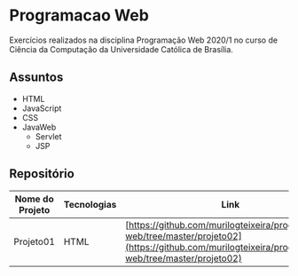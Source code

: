 # Programacao Web
Exercícios realizados na disciplina Programação Web 2020/1 no curso de Ciência da Computação da Universidade Católica de Brasília.

## Assuntos
- HTML
- JavaScript
- CSS
- JavaWeb
  - Servlet
  - JSP
## Repositório
|Nome do Projeto|Tecnologias|Link|
|---------------|-----------|----|
|Projeto01|HTML|[https://github.com/murilogteixeira/programacao-web/tree/master/projeto02](https://github.com/murilogteixeira/programacao-web/tree/master/projeto02)|

